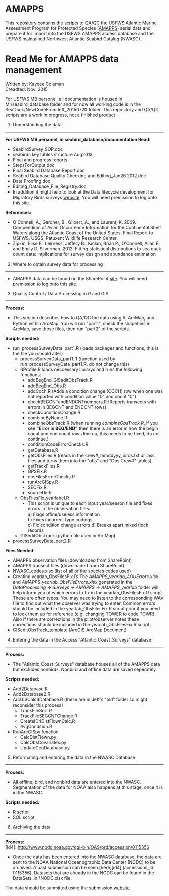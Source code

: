 # AMAPPS

[id]: http://www.nefsc.noaa.gov/psb/AMAPPS/  
This repository contains the scripts to QA/QC the USFWS Atlantic Marine Assessment Program for Protected Species ([AMAPPS][id]) aerial data and prepare it for import into the USFWS AMAPPS access database and the USFWS maintained Northwest Atlantic Seabird Catalog (NWASC). 

Read Me for AMAPPS data management
========================================================
Written by: Kaycee Coleman   
Creadted: Nov. 2015     

For USFWS MB personel, all documentation is housed in M:/seabird_database folder and for now all working code is in the SeaDuck/NewCodeFromJeff_20150720 folder. This repository and QA/QC scripts are a work in progress, not a finished product  

1) Understanding the data
--------------------------------------------------------
[id2]: https://my.usgs.gov/confluence/display/mbmdl/Data+lifecycle+development+for+Migratory+Bird+surveys+Home  
**For USFWS MB personel, in seabird_database/documentation Read:**
- SeabirdSurvey_SOP.doc
- seabirds key tables structure Aug2013
- Final and progress reports
- StepsForOutput.doc
- Final Seabird Database Report.doc
- Seabird Database Quality Checking and Editing_Jan26 2012.doc
- Data Proofing.doc
- Editing\_Database\_File_Registry.doc
- In addition it might help to look at the Data lifecycle development for Migratory Birds surveys [website][id2]. You will need premission to log onto this site. 


**References:**    
- O'Connell, A., Gardner, B., Gilbert, A., and Laurent, K. 2009. Compendium of Avian Occurrence Information for the Continental Shelf Waters along the Atlantic Coast of the United States. Final Report to USFWS. USGS, Patuxent Wildlife Research Center.
- Zipkin, Elise F., Leirness, Jeffery B., Kinlan, Brian P., O'Connell, Allan F., and Emily D. Silverman. 2012. Fitting statistical distributions to sea duck count data: implications for survey design and abundance estimation


2) Where to obtain survey data for processing 
--------------------------------------------------------
[id3]: https://connect.doi.gov/fws/Portal/acjv/seabird/SitePages/Home.aspx
- AMAPPS data can be found on the SharePoint [site][id3]. You will need premission to log onto this site. 


3) Quality Control / Data Processing in R and GIS 
--------------------------------------------------------
**Process:**  
- This section describes how to QA/QC the data using R, ArcMap, and Python within ArcMap. You will run "part1", check the shapefiles in ArcMap, save those files, then run "part2" of the scripts. 

**Scripts needed:**  
- run_processSurveyData_part1.R (loads packages and functions, this is the file you should alter)
    - processSurveyData_part1.R (function used by run_processSurveyData_part1.R, do not change this)
    - RProfile.R loads neccessary librarys and runs the following functions: 
        - addBegEnd\_GISeditObsTrack.R 
        - addBegEnd\_Obs.R 
        - addCoch.R (Adds a condition change (COCH) row when one was not reported with condition value "0" and count "0")
        - checkBEGCNTandENDCNTnumbers.R (Reports transects with errors in BEGCNT and ENDCNT rows)
        - checkConditionChange.R 
        - combineByName.R 
        - combineObsTrack.R (when running *combineObsTrack.R*, if you see **"Error in BEG/END"** then there is an error in how the begin count and end count rows line up, this needs to be fixed, do not continue.)
        - conditionCodeErrorChecks.R 
        - getDatabase.R 
        - getObsFiles.R (reads in the crew#_mmddyyy_birds.txt or .asc files and turns them into the "obs" and "Obs.Crew#" tables)
        - getTrackFiles.R 
        - GPSFix.R 
        - obsFilesErrorChecks.R 
        - runArcGISpy.R 
        - SECFix.R 
        - sourceDir.R 
    - ObsFilesFix\_yearlabel.R 
        - This script is unique to each input year/season file and fixes errors in the observation files:  
           a) Flags offine/useless information  
           b) Fixes incorrect type codings  
           c) Fix condition change errors
           d) Breaks apart mixed flock records
    - GISeditObsTrack (python file used in ArcMap)
- processSurveyData_part2.R
 

**Files Needed:**  
- AMAPPS observation files (downloaded from SharePoint)
- AMAPPS transect files (downloaded from SharePoint)
- NWASC_codes.xlsx (list of all of the species codes used)
- Creating yearlab\_ObsFilesFix.R: The *AMAPPS\_yearlab\_AOUErrors.xlsx* and *AMAPPS\_yearlab\_ObsFileErrors.xlsx* generated in the *DataProcessing -> Surveys -> AMAPPS -> AMAPPS\_yearlab* folder will help inform you of which errors to fix in the yearlab\_ObsFilesFix.R script. These are often typos. You may need to listen to the corresponding WAV file to find out what the observer was trying to enter. Common errors should be included in the yearlab\_ObsFilesFix.R script prior if you need to look them up for reference (e\.g\. changing TOWER to code TOWR).  Also if there are corrections in the pilot/observer notes these corrections should be included in the yearlab\_ObsFilesFix.R script.  
- GISeditObsTrack_template (ArcGIS ArcMap Document)


4) Entering the data in the Access "Atlantic_Coast_Surveys" database 
--------------------------------------------------------
**Process:**  
- The "Atlantic_Coast_Surveys" database houses all of the AMAPPS data but excludes nonbirds. Nonbird and offline data are saved seperately.

**Scripts needed:**  
- Add2Database.R
- Add2Database2.R
- ArcGISCalc4Database.R (these are in Jeff's "old" folder so might reconsider this process)
    - TrackFileSort.R
    - TrackFileSEGCNTChange.R
    - CreateID4DistFlownCalc.R
    - AvgCondition.R
- RunArcGISpy function
    - CalcDistFlown.py
    - CalcObsCovariates.py
    - UpdateGeoDatabase.py

    
5) Reformating and entering the data in the NWASC Database 
--------------------------------------------------------
**Process:**  
- All offline, bird, and nonbird data are entered into the NWASC. Segmentation of the data for NOAA also happens at this stage, once it is in the NWASC.

**Scripts needed:**  
- R script
- SQL script

6) Archiving the data 
--------------------------------------------------------
**Process:**  
[id4]: http://www.nodc.noaa.gov/cgi-bin/OAS/prd/accession/0115356
- Once the data has been entered into the NWASC database, the data are sent to the NOAA National Oceanographic Data Center (NODC) to be archived. A past submission can be seen [here][id4] (accessions_id: 0115356). Datasets that are already in the NODC can be found in the DataSets\_in_\NODC.xlsx file.

[id5]: https://www.nodc.noaa.gov/s2n/
The data should be submitted using the submission [website][id5]. 



